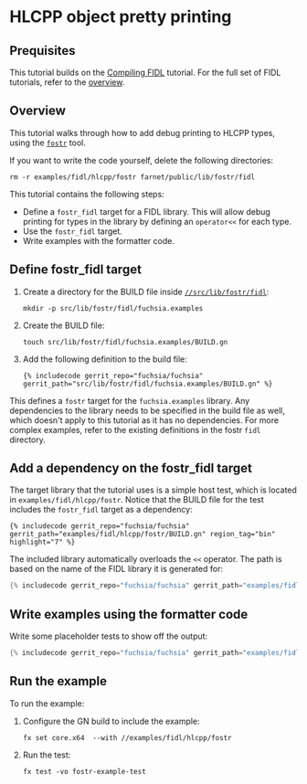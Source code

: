 # HLCPP object pretty printing

## Prequisites

This tutorial builds on the [Compiling FIDL][compiling] tutorial. For the
full set of FIDL tutorials, refer to the [overview][overview].

## Overview

This tutorial walks through how to add debug printing to HLCPP types, using the
[`fostr`][fostr-dir] tool.

If you want to write the code yourself, delete the following directories:

```
rm -r examples/fidl/hlcpp/fostr farnet/public/lib/fostr/fidl
```

This tutorial contains the following steps:

* Define a `fostr_fidl` target for a FIDL library. This will allow debug printing for
  types in the library by defining an `operator<<` for each type.
* Use the `fostr_fidl` target.
* Write examples with the formatter code.

## Define fostr_fidl target

1. Create a directory for the BUILD file inside [`//src/lib/fostr/fidl`][fostr-dir]:

   ```
   mkdir -p src/lib/fostr/fidl/fuchsia.examples
   ```

2. Create the BUILD file:

   ```
   touch src/lib/fostr/fidl/fuchsia.examples/BUILD.gn
   ```

3. Add the following definition to the build file:

   ```gn
   {% includecode gerrit_repo="fuchsia/fuchsia" gerrit_path="src/lib/fostr/fidl/fuchsia.examples/BUILD.gn" %}
   ```

This defines a `fostr` target for the `fuchsia.examples` library. Any
dependencies to the library needs to be specified in the build file as well,
which doesn't apply to this tutorial as it has no dependencies. For more complex
examples, refer to the existing definitions in the fostr `fidl` directory.

## Add a dependency on the fostr_fidl target

The target library that the tutorial uses is a simple host test, which is
located in `examples/fidl/hlcpp/fostr`. Notice that the BUILD file for the test
includes the `fostr_fidl` target as a dependency:

```gn
{% includecode gerrit_repo="fuchsia/fuchsia" gerrit_path="examples/fidl/hlcpp/fostr/BUILD.gn" region_tag="bin" highlight="7" %}
```

The included library automatically overloads the `<<` operator. The path
is based on the name of the FIDL library it is generated for:

```c++
{% includecode gerrit_repo="fuchsia/fuchsia" gerrit_path="examples/fidl/hlcpp/fostr/main.cc" region_tag="includes" %}
```

## Write examples using the formatter code

Write some placeholder tests to show off the output:

```cpp
{% includecode gerrit_repo="fuchsia/fuchsia" gerrit_path="examples/fidl/hlcpp/fostr/main.cc" region_tag="tests" %}
```

## Run the example

To run the example:

1. Configure the GN build to include the example:

   ```
   fx set core.x64  --with //examples/fidl/hlcpp/fostr
   ```

2. Run the test:

   ```
   fx test -vo fostr-example-test
   ```

<!-- xrefs -->
[compiling]: /development/languages/fidl/tutorials/fidl.md
[fostr-dir]: /src/lib/fostr/fidl
[overview]: /development/languages/fidl/tutorials/overview.md
